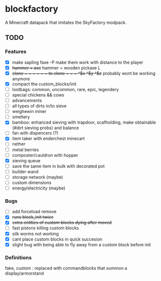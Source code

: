 # blockfactory
A Minecraft datapack that imitates the SkyFactory modpack.

## TODO

### Features
- [x] make sapling faxe -P make them work with distance to the player
- [x] ~~hammer = axe~~ hammer = wooden pickaxe L
- [x] ~~clone ~ ~ ~ ~ ~ ~ to clone ~ ~ ~ ^$x ^$y ^$z~~ probably wont be working anymore
- [x] compact the custom\_blocks/init
- [ ] lootbags: common, uncommon, rare, epic, legendery
- [ ] special chickens && cows
- [ ] advancements
- [ ] all types of dirts in/to sieve
- [ ] weighewin miner
- [ ] smeltery
- [x] bamboo: enhanced sieving with trapdoor, scafholding, make obtainable (#dirt sieving probs) and balance
- [ ] fan with dispencers (?)
- [x] item taker with enderchest minecart
- [ ] nether
- [ ] metal berries
- [ ] composter/cauldron with hopper
- [x] sieving queue
- [ ] save the same item in bulk with decorated pot
- [ ] builder wand
- [ ] storage network (maybe)
- [ ] custom dimensions
- [ ] energy/electricity (maybe)

### Bugs
- [ ] add forceload remove
- [x] ~~runs block\_init twice~~
- [x] ~~extra entities of custom blocks dying after moved~~
- [ ] fast pistons killing custom blocks
- [x] silk worms not working
- [x] cant place custom blocks in quick succesion
- [x] slight bug with being able to fly away from a custom block before init

### Definitions
fake, custom
: replaced with commandblocks that summon a display/armorstand
